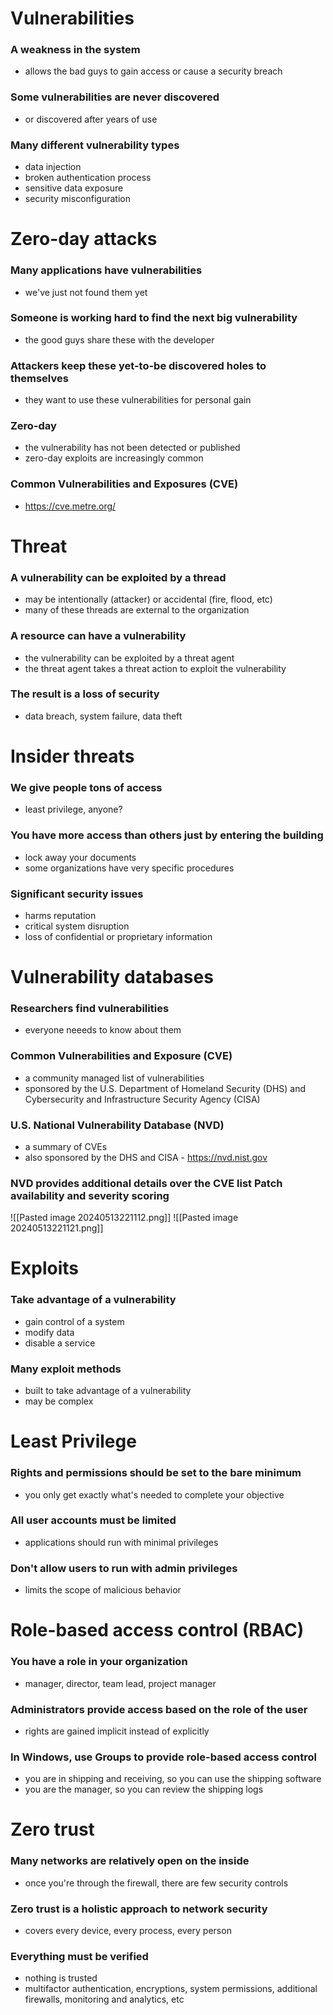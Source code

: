 # Vulnerabilities
### A weakness in the system
- allows the bad guys to gain access or cause a security breach
### Some vulnerabilities are never discovered
- or discovered after years of use
### Many different vulnerability types
- data injection
- broken authentication process
- sensitive data exposure
- security misconfiguration
# Zero-day attacks
### Many applications have vulnerabilities
- we've just not found them yet
### Someone is working hard to find the next big vulnerability
- the good guys share these with the developer
### Attackers keep these yet-to-be discovered holes to themselves
- they want to use these vulnerabilities for personal gain
### Zero-day
- the vulnerability has not been detected or published
- zero-day exploits are increasingly common
### Common Vulnerabilities and Exposures (CVE)
- https://cve.metre.org/
# Threat
### A vulnerability can be exploited by a thread
- may be intentionally (attacker) or accidental (fire, flood, etc)
- many of these threads are external to the organization
### A resource can have a vulnerability
- the vulnerability can be exploited by a threat agent
- the threat agent takes a threat action to exploit the vulnerability
### The result is a loss of security
- data breach, system failure, data theft
# Insider threats
### We give people tons of access
- least privilege, anyone?
### You have more access than others just by entering the building
- lock away your documents
- some organizations have very specific procedures
### Significant security issues
- harms reputation
- critical system disruption
- loss of confidential or proprietary information
# Vulnerability databases
### Researchers find vulnerabilities
- everyone neeeds to know about them
### Common Vulnerabilities and Exposure (CVE)
- a community managed list of vulnerabilities
- sponsored by the U.S. Department of Homeland Security (DHS) and Cybersecurity and Infrastructure Security Agency (CISA)
### U.S. National Vulnerability Database (NVD)
- a summary of CVEs
- also sponsored by the DHS and CISA - https://nvd.nist.gov
### NVD provides additional details over the CVE list Patch availability and severity scoring
![[Pasted image 20240513221112.png]]
![[Pasted image 20240513221121.png]]
# Exploits 
### Take advantage of a vulnerability
- gain control of a system
- modify data
- disable a service
### Many exploit methods
- built to take advantage of a vulnerability
- may be complex
# Least Privilege
### Rights and permissions should be set to the bare minimum
- you only get exactly what's needed to complete your objective
### All user accounts must be limited
- applications should run with minimal privileges
### Don't allow users to run with admin privileges
- limits the scope of malicious behavior
# Role-based access control (RBAC)
### You have a role in your organization
- manager, director, team lead, project manager
### Administrators provide access based on the role of the user
- rights are gained implicit instead of explicitly
### In Windows, use Groups to provide role-based access control
- you are in shipping and receiving, so you can use the shipping software
- you are the manager, so you can review the shipping logs
# Zero trust
### Many networks are relatively open on the inside
- once you're through the firewall, there are few security controls
### Zero trust is a holistic approach to network security
- covers every device, every process, every person
### Everything must be verified
- nothing is trusted
-  multifactor authentication, encryptions, system permissions, additional firewalls, monitoring and analytics, etc